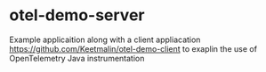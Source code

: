 # otel-demo-server
Example applicaition along with a client appliacation https://github.com/Keetmalin/otel-demo-client
to exaplin the use of OpenTelemetry Java instrumentation

